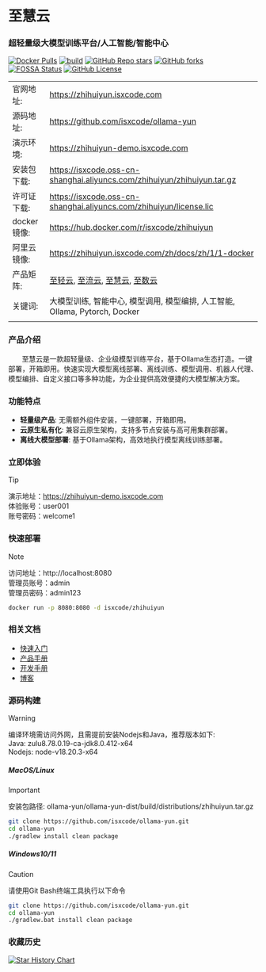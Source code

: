 # 至慧云

### 超轻量级大模型训练平台/人工智能/智能中心

[![Docker Pulls](https://img.shields.io/docker/pulls/isxcode/zhihuiyun)](https://hub.docker.com/r/isxcode/zhihuiyun)
[![build](https://github.com/isxcode/ollama-yun/actions/workflows/build-zhihuiyun.yml/badge.svg?branch=main)](https://github.com/isxcode/ollama-yun/actions/workflows/build-zhihuiyun.yml)
[![GitHub Repo stars](https://img.shields.io/github/stars/isxcode/ollama-yun)](https://github.com/isxcode/ollama-yun)
[![GitHub forks](https://img.shields.io/github/forks/isxcode/ollama-yun)](https://github.com/isxcode/ollama-yun/fork)
[![FOSSA Status](https://app.fossa.com/api/projects/git%2Bgithub.com%2Fisxcode%2Follama-yun.svg?type=shield&issueType=license)](https://app.fossa.com/projects/git%2Bgithub.com%2Fisxcode%2Follama-yun?ref=badge_shield&issueType=license)
[![GitHub License](https://img.shields.io/github/license/isxcode/ollama-yun)](https://github.com/isxcode/ollama-yun/blob/main/LICENSE)

|           |                                                                                                                                                         |
|-----------|---------------------------------------------------------------------------------------------------------------------------------------------------------|
| 官网地址:     | https://zhihuiyun.isxcode.com                                                                                                                           |
| 源码地址:     | https://github.com/isxcode/ollama-yun                                                                                                                   |
| 演示环境:     | https://zhihuiyun-demo.isxcode.com                                                                                                                      |
| 安装包下载:    | https://isxcode.oss-cn-shanghai.aliyuncs.com/zhihuiyun/zhihuiyun.tar.gz                                                                                 |
| 许可证下载:    | https://isxcode.oss-cn-shanghai.aliyuncs.com/zhihuiyun/license.lic                                                                                      |
| docker镜像: | https://hub.docker.com/r/isxcode/zhihuiyun                                                                                                              |
| 阿里云镜像:    | https://zhihuiyun.isxcode.com/zh/docs/zh/1/1-docker                                                                                                     |
| 产品矩阵:     | [至轻云](https://zhiqingyun.isxcode.com), [至流云](https://zhiliuyun.isxcode.com), [至慧云](https://zhihuiyun.isxcode.com), [至数云](https://zhishuyun.isxcode.com) |
| 关键词:      | 大模型训练, 智能中心, 模型调用, 模型编排, 人工智能, Ollama, Pytorch, Docker                                                                                                  |
|           |                                                                                                                                                         |

### 产品介绍

&nbsp;&nbsp;&nbsp;&nbsp;&nbsp;&nbsp;&nbsp;至慧云是一款超轻量级、企业级模型训练平台，基于Ollama生态打造。一键部署，开箱即用。快速实现大模型离线部署、离线训练、模型调用、机器人代理、模型编排、自定义接口等多种功能，为企业提供高效便捷的大模型解决方案。

### 功能特点

- **轻量级产品**: 无需额外组件安装，一键部署，开箱即用。
- **云原生私有化**: 兼容云原生架构，支持多节点安装与高可用集群部署。
- **离线大模型部署**: 基于Ollama架构，高效地执行模型离线训练部署。

### 立即体验

> [!TIP]
> 演示地址：https://zhihuiyun-demo.isxcode.com </br>
> 体验账号：user001 </br>
> 账号密码：welcome1

### 快速部署

> [!NOTE]
> 访问地址：http://localhost:8080 <br/>
> 管理员账号：admin <br/>
> 管理员密码：admin123

```bash
docker run -p 8080:8080 -d isxcode/zhihuiyun
```

### 相关文档

- [快速入门](https://zhihuiyun.isxcode.com/zh/docs/zh/1/0)
- [产品手册](https://zhihuiyun.isxcode.com/zh/docs/zh/2/0)
- [开发手册](https://zhihuiyun.isxcode.com/zh/docs/zh/6/1)
- [博客](https://ispong.isxcode.com/tags/ollama/)

### 源码构建

> [!WARNING]
> 编译环境需访问外网，且需提前安装Nodejs和Java，推荐版本如下: </br>
> Java: zulu8.78.0.19-ca-jdk8.0.412-x64 </br>
> Nodejs: node-v18.20.3-x64

##### MacOS/Linux

> [!IMPORTANT]
> 安装包路径: ollama-yun/ollama-yun-dist/build/distributions/zhihuiyun.tar.gz

```bash
git clone https://github.com/isxcode/ollama-yun.git
cd ollama-yun
./gradlew install clean package
```

##### Windows10/11

> [!CAUTION]
> 请使用Git Bash终端工具执行以下命令

```bash
git clone https://github.com/isxcode/ollama-yun.git
cd ollama-yun
./gradlew.bat install clean package
```

### 收藏历史

[![Star History Chart](https://api.star-history.com/svg?repos=isxcode/ollama-yun&type=Date)](https://www.star-history.com/#isxcode/ollama-yun&Date)